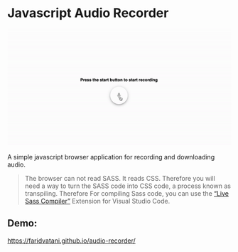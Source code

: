 # Javascript Audio Recorder
![image alt ><](/recorder.gif)

A simple javascript browser application for recording and downloading audio.


> The browser can not read SASS. It reads CSS. Therefore you will need a way to turn the SASS code into CSS code, a process known as transpiling. Therefore For compiling Sass code, you can use the [“Live Sass Compiler”](https://marketplace.visualstudio.com/items?itemName=glenn2223.live-sass) Extension for Visual Studio Code.


## Demo: 
https://faridvatani.github.io/audio-recorder/
